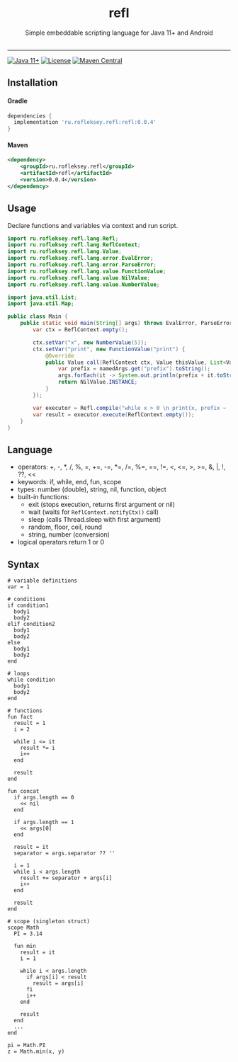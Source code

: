 <h1 align="center">refl</h1>
<p align="center">
      Simple embeddable scripting language for Java 11+ and Android<br><br>
</p>

--------

[![Java 11+](https://img.shields.io/badge/java-11-4c7e9f.svg)](http://java.oracle.com)
[![License](https://img.shields.io/badge/license-MIT-4c7e9f.svg)](https://raw.githubusercontent.com/rofleksey/refl/main/LICENSE.txt)
[![Maven Central](https://img.shields.io/maven-central/v/ru.rofleksey.refl/refl)](https://central.sonatype.com/artifact/ru.rofleksey.refl/refl)

## Installation

#### Gradle

```groovy
dependencies {
  implementation 'ru.rofleksey.refl:refl:0.0.4'
}
```

#### Maven

```xml
<dependency>
    <groupId>ru.rofleksey.refl</groupId>
    <artifactId>refl</artifactId>
    <version>0.0.4</version>
</dependency>
```

## Usage

Declare functions and variables via context and run script.

```java
import ru.rofleksey.refl.lang.Refl;
import ru.rofleksey.refl.lang.ReflContext;
import ru.rofleksey.refl.lang.Value;
import ru.rofleksey.refl.lang.error.EvalError;
import ru.rofleksey.refl.lang.error.ParseError;
import ru.rofleksey.refl.lang.value.FunctionValue;
import ru.rofleksey.refl.lang.value.NilValue;
import ru.rofleksey.refl.lang.value.NumberValue;

import java.util.List;
import java.util.Map;

public class Main {
    public static void main(String[] args) throws EvalError, ParseError {
        var ctx = ReflContext.empty();

        ctx.setVar("x", new NumberValue(5));
        ctx.setVar("print", new FunctionValue("print") {
            @Override
            public Value call(ReflContext ctx, Value thisValue, List<Value> args, Map<String, Value> namedArgs) {
                var prefix = namedArgs.get("prefix").toString();
                args.forEach(it -> System.out.println(prefix + it.toString()));
                return NilValue.INSTANCE;
            }
        });

        var executor = Refl.compile("while x > 0 \n print(x, prefix ~ '>') \n x-- \n end");
        var result = executor.execute(ReflContext.empty());
    }
}
```

## Language

* operators: +, -, *, /, %, =, +=, -=, *=, /=, %=, ==, !=, <, <=, >, >=, &, |, !, ??, <<
* keywords: if, while, end, fun, scope
* types: number (double), string, nil, function, object
* built-in functions:
  * exit (stops execution, returns first argument or nil)
  * wait (waits for `ReflContext.notifyCtx()` call)
  * sleep (calls Thread.sleep with first argument)
  * random, floor, ceil, round
  * string, number (conversion)
* logical operators return 1 or 0

## Syntax

```
# variable definitions
var = 1

# conditions
if condition1
  body1
  body2
elif condition2
  body1
  body2
else
  body1
  body2
end

# loops
while condition
  body1
  body2
end

# functions
fun fact
  result = 1
  i = 2

  while i <= it
    result *= i
    i++
  end

  result
end

fun concat
  if args.length == 0
    << nil
  end

  if args.length == 1
    << args[0]
  end

  result = it
  separator = args.separator ?? ''

  i = 1
  while i < args.length
    result += separator + args[i]
    i++
  end

  result
end

# scope (singleton struct)
scope Math
  PI = 3.14

  fun min
    result = it
    i = 1

    while i < args.length
      if args[i] < result
        result = args[i]
      fi
      i++
    end

    result
  end
  ...
end

pi = Math.PI
z = Math.min(x, y)
```